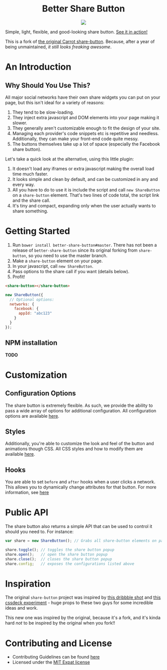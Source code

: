 <h1 align="center">Better Share Button</h1>

<p align="center">
  <img src="https://cldup.com/K3-R0bY2T8.gif"/>
</p>
<p align="center">
  <!--<a title="Build Status" href="https://travis-ci.org/carrot/share-button">
    <img src="http://img.shields.io/travis/carrot/share-button.svg?style=flat-square"/>
  </a>-->
</p>

Simple, light, flexible, and good-looking share button. [See it in action!](http://refi64.com/better-share-button)

This is a fork of
[the original Carrot share-button](https://github.com/carrot/share-button).
Because, after a year of being unmaintained, *it still looks freaking awesome*.

# An Introduction

## Why Should You Use This?
All major social networks have their own share widgets you can put on your page, but this isn't ideal for a variety of reasons:

1. They tend to be slow-loading.
2. They inject extra javascript and DOM elements into your page making it slower.
3. They generally aren't customizable enough to fit the design of your site.
4. Managing each provider's code snippets etc is repetitive and needless.
   Additionally, they can make your front-end code quite messy.
5. The buttons themselves take up a lot of space (especially the Facebook share
   button).

Let's take a quick look at the alternative, using this little plugin:

1. It doesn't load any iframes or extra javascript making the overall load time
   much faster.
2. It looks simple and clean by default, and can be customized in any and every
   way.
3. All you have to do to use it is include the script and call `new ShareButton`
   on a `share-button` element. That's two lines of code total, the script link and the share call.
4. It's tiny and compact, expanding only when the user actually wants to share
   something.

# Getting Started

1. Run `bower install better-share-button#master`. There has not been a release
   of `better-share-button` since its original forking from `share-button`, so
   you need to use the master branch.
2. Make a `share-button` element on your page.
3. In your javascript, call `new ShareButton`.
4. Pass options to the share call if you want (details below).
5. Profit!

```html
<share-button></share-button>
```

```javascript
new ShareButton({
  // Optional options:
  networks: {
    facebook: {
      appId: "abc123"
    }
  }
});
```

## NPM installation

**TODO**

# Customization
## Configuration Options
The share button is extremely flexible. As such, we provide the ability to pass a
wide array of options for additional configuration. All configuration options
are available [here](https://github.com/kirbyfan64/better-share-button/blob/master/docs/configuration-options.md).

## Styles
Additionally, you're able to customize the look and feel of the button and
animations though CSS. All CSS styles and how to modify them are available
[here](https://github.com/kirbyfan64/better-share-button/blob/master/docs/styles.md).

## Hooks
You are able to set `before` and `after` hooks when a user clicks a network.
This allows you to dynamically change attributes for that button. For more
information, see
[here](https://github.com/kirbyfan64/better-share-button/blob/master/docs/network-hooks.md)

# Public API
The share button also returns a simple API that can be used to control it should
you need to. For instance:

```javascript
var share = new ShareButton(); // Grabs all share-button elements on page

share.toggle(); // toggles the share button popup
share.open();   // open the share button popup
share.close();  // closes the share button popup
share.config;   // exposes the configurations listed above
```

# Inspiration
The original `share-button` project was inspired by
[this dribbble shot](http://dribbble.com/shots/1072278) and
[this cssdeck experiment](http://cssdeck.com/labs/css-social-share-button) -
huge props to these two guys for some incredible ideas and work.

This new one was inspired by the original, because it's a fork, and it's kinda
hard *not* to be inspired by the original when you fork!!

# Contributing and License
- Contributing Guidelines can be found
  [here](https://github.com/kirbyfan64/better-share-button/blob/master/CONTRIBUTING.md)
- Licensed under the
  [MIT Expat license](https://github.com/kirbyfan64/better-share-button/blob/master/LICENSE)
